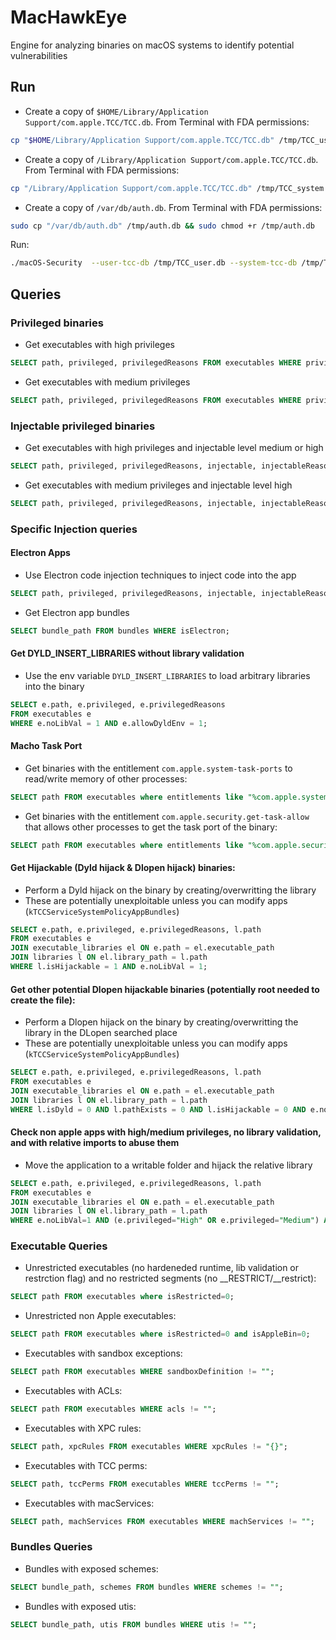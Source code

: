 # MacHawkEye

Engine for analyzing binaries on macOS systems to identify potential vulnerabilities


## Run

- Create a copy of `$HOME/Library/Application Support/com.apple.TCC/TCC.db`. From Terminal with FDA permissions: 

```bash
cp "$HOME/Library/Application Support/com.apple.TCC/TCC.db" /tmp/TCC_user.db && sudo chmod +r /tmp/TCC_user.db
```

- Create a copy of `/Library/Application Support/com.apple.TCC/TCC.db`. From Terminal with FDA permissions:

```bash
cp "/Library/Application Support/com.apple.TCC/TCC.db" /tmp/TCC_system.db && chmod +r /tmp/TCC_system.db
```

- Create a copy of `/var/db/auth.db`. From Terminal with FDA permissions:

```bash
sudo cp "/var/db/auth.db" /tmp/auth.db && sudo chmod +r /tmp/auth.db
```

Run:

```bash
./macOS-Security  --user-tcc-db /tmp/TCC_user.db --system-tcc-db /tmp/TCC_system.db --auth-db /tmp/auth.db -o /tmp/executables.db

```

## Queries

### Privileged binaries

- Get executables with high privileges

```sql
SELECT path, privileged, privilegedReasons FROM executables WHERE privileged="High";
```

- Get executables with medium privileges

```sql
SELECT path, privileged, privilegedReasons FROM executables WHERE privileged="Medium";
```

### Injectable privileged binaries

- Get executables with high privileges and injectable level medium or high

```sql
SELECT path, privileged, privilegedReasons, injectable, injectableReasons FROM executables WHERE privileged="High" AND (injectable == "Medium" OR injectable == "High");
```

- Get executables with medium privileges and injectable level high

```sql
SELECT path, privileged, privilegedReasons, injectable, injectableReasons FROM executables WHERE privileged="Medium" AND injectable == "High";
```

### Specific Injection queries

#### Electron Apps

- Use Electron code injection techniques to inject code into the app

```sql
SELECT path, privileged, privilegedReasons, injectable, injectableReasons FROM executables WHERE injectableReasons LIKE "%isElectron%";
```

- Get Electron app bundles

```sql
SELECT bundle_path FROM bundles WHERE isElectron;
```

#### Get DYLD_INSERT_LIBRARIES without library validation

- Use the env variable `DYLD_INSERT_LIBRARIES` to load arbitrary libraries into the binary

```sql
SELECT e.path, e.privileged, e.privilegedReasons
FROM executables e
WHERE e.noLibVal = 1 AND e.allowDyldEnv = 1;
```

#### Macho Task Port

- Get binaries with the entitlement `com.apple.system-task-ports` to read/write memory of other processes:

```sql
SELECT path FROM executables where entitlements like "%com.apple.system-task-ports%";
```

- Get binaries with the entitlement `com.apple.security.get-task-allow` that allows other processes to get the task port of the binary:

```sql
SELECT path FROM executables where entitlements like "%com.apple.security.get-task-allow%";
```

#### Get Hijackable (Dyld hijack & Dlopen hijack) binaries:

- Perform a Dyld hijack on the binary by creating/overwritting the library
- These are potentially unexploitable unless you can modify apps (`kTCCServiceSystemPolicyAppBundles`)

```sql
SELECT e.path, e.privileged, e.privilegedReasons, l.path
FROM executables e
JOIN executable_libraries el ON e.path = el.executable_path
JOIN libraries l ON el.library_path = l.path
WHERE l.isHijackable = 1 AND e.noLibVal = 1;
```

#### Get other potential Dlopen hijackable binaries (potentially root needed to create the file):

- Perform a Dlopen hijack on the binary by creating/overwritting the library in the DLopen searched place
- These are potentially unexploitable unless you can modify apps (`kTCCServiceSystemPolicyAppBundles`)

```sql
SELECT e.path, e.privileged, e.privilegedReasons, l.path
FROM executables e
JOIN executable_libraries el ON e.path = el.executable_path
JOIN libraries l ON el.library_path = l.path
WHERE l.isDyld = 0 AND l.pathExists = 0 AND l.isHijackable = 0 AND e.noLibVal = 1;
```

#### Check non apple apps with high/medium privileges, no library validation, and with relative imports to abuse them

- Move the application to a writable folder and hijack the relative library

```sql
SELECT e.path, e.privileged, e.privilegedReasons, l.path
FROM executables e
JOIN executable_libraries el ON e.path = el.executable_path
JOIN libraries l ON el.library_path = l.path
WHERE e.noLibVal=1 AND (e.privileged="High" OR e.privileged="Medium") AND NOT e.isAppleBin AND l.isRelative AND NOT e.privilegedReasons="isDaemon";
```

### Executable Queries

- Unrestricted executables (no hardeneded runtime, lib validation or restrction flag) and no restricted segments (no __RESTRICT/__restrict):

```sql
SELECT path FROM executables where isRestricted=0;
```

- Unrestricted non Apple executables:

```sql
SELECT path FROM executables where isRestricted=0 and isAppleBin=0;
```

- Executables with sandbox exceptions:

```sql
SELECT path FROM executables WHERE sandboxDefinition != "";
```

- Executables with ACLs:

```sql
SELECT path FROM executables WHERE acls != "";
```

- Executables with XPC rules:

```sql
SELECT path, xpcRules FROM executables WHERE xpcRules != "{}";
```

- Executables with TCC perms:

```sql
SELECT path, tccPerms FROM executables WHERE tccPerms != "";
```

- Executables with macServices:

```sql
SELECT path, machServices FROM executables WHERE machServices != "";
```

### Bundles Queries

- Bundles with exposed schemes:

```sql
SELECT bundle_path, schemes FROM bundles WHERE schemes != "";
```

- Bundles with exposed utis:

```sql
SELECT bundle_path, utis FROM bundles WHERE utis != "";
```